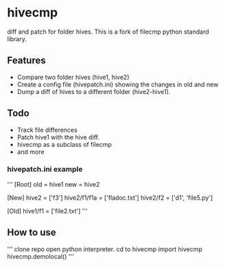 # hivecmp
diff and patch for folder hives.
This is a fork of filecmp python standard library.

## Features
* Compare two folder hives (hive1, hive2)
* Create a config file (hivepatch.ini) showing the changes in old and new
* Dump a diff of hives to a different folder (hive2-hive1).

## Todo
* Track file differences
* Patch hive1 with the hive diff.
* hivecmp as a subclass of filecmp
* and more

### hivepatch.ini example
'''
[Root]
old = hive1
new = hive2

[New]
hive2 = ['f3']
hive2/f1/f1a = ['fladoc.txt']
hive2/f2 = ['d1', 'file5.py']

[Old]
hive1/f1 = ['file2.txt']
'''

## How to use
'''
clone repo
open python interpreter.
cd to hivecmp
import hivecmp
hivecmp.demolocal()
'''